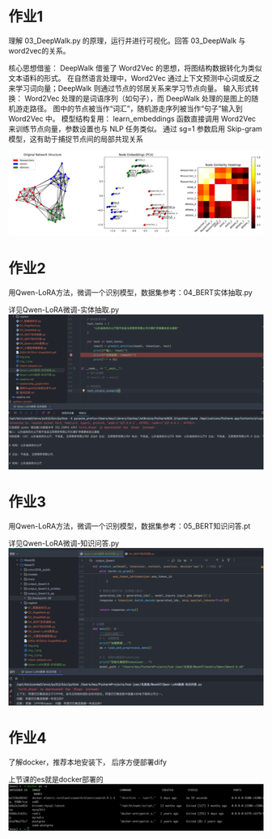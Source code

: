# 作业1
理解 03_DeepWalk.py 的原理，运行并进行可视化。回答 03_DeepWalk 与 word2vec的关系。

核心思想借鉴：
DeepWalk 借鉴了 Word2Vec 的思想，将图结构数据转化为类似文本语料的形式。
在自然语言处理中，Word2Vec 通过上下文预测中心词或反之来学习词向量；DeepWalk 则通过节点的邻居关系来学习节点向量。
输入形式转换：
Word2Vec 处理的是词语序列（如句子），而 DeepWalk 处理的是图上的随机游走路径。
图中的节点被当作“词汇”，随机游走序列被当作“句子”输入到 Word2Vec 中。
模型结构复用：
learn_embeddings 函数直接调用 Word2Vec 来训练节点向量，参数设置也与 NLP 任务类似。
通过 sg=1 参数启用 Skip-gram 模型，这有助于捕捉节点间的局部共现关系

![img.png](img.png)

# 作业2
用Qwen-LoRA方法，微调一个识别模型，数据集参考：04_BERT实体抽取.py

详见Qwen-LoRA微调-实体抽取.py
![img_2.png](img_2.png)

# 作业3
用Qwen-LoRA方法，微调一个识别模型，数据集参考：05_BERT知识问答.pt

详见Qwen-LoRA微调-知识问答.py
![img_3.png](img_3.png)

# 作业4
了解docker，推荐本地安装下， 后序方便部署dify

上节课的es就是docker部署的
![img_1.png](img_1.png)
